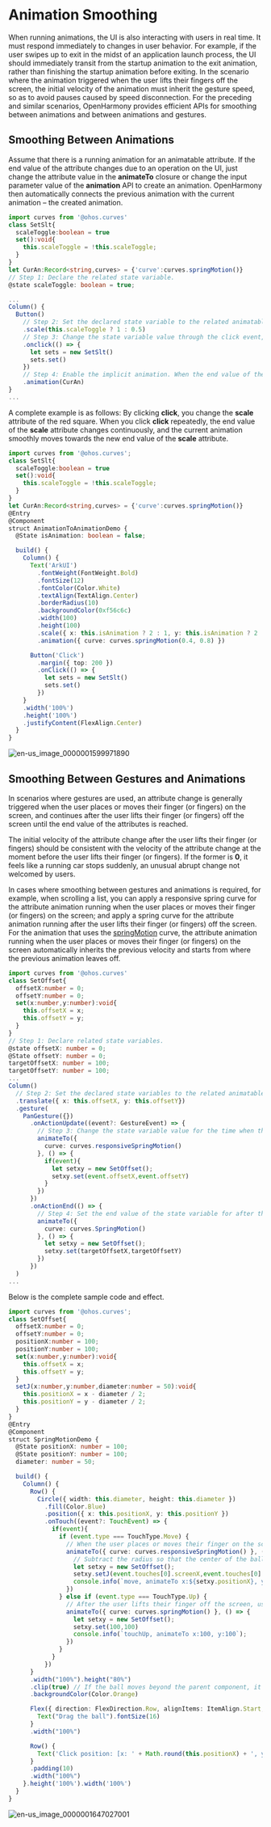 # Animation Smoothing


When running animations, the UI is also interacting with users in real time. It must respond immediately to changes in user behavior. For example, if the user swipes up to exit in the midst of an application launch process, the UI should immediately transit from the startup animation to the exit animation, rather than finishing the startup animation before exiting. In the scenario where the animation triggered when the user lifts their fingers off the screen, the initial velocity of the animation must inherit the gesture speed, so as to avoid pauses caused by speed disconnection. For the preceding and similar scenarios, OpenHarmony provides efficient APIs for smoothing between animations and between animations and gestures.


## Smoothing Between Animations

Assume that there is a running animation for an animatable attribute. If the end value of the attribute changes due to an operation on the UI, just change the attribute value in the **animateTo** closure or change the input parameter value of the **animation** API to create an animation. OpenHarmony then automatically connects the previous animation with the current animation – the created animation.


```ts
import curves from '@ohos.curves'
class SetSlt{
  scaleToggle:boolean = true
  set():void{
    this.scaleToggle = !this.scaleToggle;
  }
}
let CurAn:Record<string,curves> = {'curve':curves.springMotion()}
// Step 1: Declare the related state variable.
@state scaleToggle: boolean = true;

...
Column() {
  Button()
    // Step 2: Set the declared state variable to the related animatable attribute API.
    .scale(this.scaleToggle ? 1 : 0.5)
    // Step 3: Change the state variable value through the click event, which then changes the attribute value.
    .onclick(() => {
      let sets = new SetSlt()
      sets.set()
    })
    // Step 4: Enable the implicit animation. When the end value of the animation changes, the system automatically adds the smoothing animation.
    .animation(CurAn)
}
...
```

A complete example is as follows: By clicking **click**, you change the **scale** attribute of the red square. When you click **click** repeatedly, the end value of the **scale** attribute changes continuously, and the current animation smoothly moves towards the new end value of the **scale** attribute.


```ts
import curves from '@ohos.curves';
class SetSlt{
  scaleToggle:boolean = true
  set():void{
    this.scaleToggle = !this.scaleToggle;
  }
}
let CurAn:Record<string,curves> = {'curve':curves.springMotion()}
@Entry
@Component
struct AnimationToAnimationDemo {
  @State isAnimation: boolean = false;

  build() {
    Column() {
      Text('ArkUI')
        .fontWeight(FontWeight.Bold)
        .fontSize(12)
        .fontColor(Color.White)
        .textAlign(TextAlign.Center)
        .borderRadius(10)
        .backgroundColor(0xf56c6c)
        .width(100)
        .height(100)
        .scale({ x: this.isAnimation ? 2 : 1, y: this.isAnimation ? 2 : 1 })
        .animation({ curve: curves.springMotion(0.4, 0.8) })

      Button('Click')
        .margin({ top: 200 })
        .onClick(() => {
          let sets = new SetSlt()
          sets.set()
        })
    }
    .width('100%')
    .height('100%')
    .justifyContent(FlexAlign.Center)
  }
}
```

![en-us_image_0000001599971890](figures/en-us_image_0000001599971890.gif)



## Smoothing Between Gestures and Animations

In scenarios where gestures are used, an attribute change is generally triggered when the user places or moves their finger (or fingers) on the screen, and continues after the user lifts their finger (or fingers) off the screen until the end value of the attributes is reached.

The initial velocity of the attribute change after the user lifts their finger (or fingers) should be consistent with the velocity of the attribute change at the moment before the user lifts their finger (or fingers). If the former is **0**, it feels like a running car stops suddenly, an unusual abrupt change not welcomed by users.

In cases where smoothing between gestures and animations is required, for example, when scrolling a list, you can apply a responsive spring curve for the attribute animation running when the user places or moves their finger (or fingers) on the screen; and apply a spring curve for the attribute animation running after the user lifts their finger (or fingers) off the screen. For the animation that uses the [springMotion](../reference/apis/js-apis-curve.md#curvesspringmotion9) curve, the attribute animation running when the user places or moves their finger (or fingers) on the screen automatically inherits the previous velocity and starts from where the previous animation leaves off.


```ts
import curves from '@ohos.curves'
class SetOffset{
  offsetX:number = 0;
  offsetY:number = 0;
  set(x:number,y:number):void{
    this.offsetX = x;
    this.offsetY = y;
  }
}
// Step 1: Declare related state variables.
@state offsetX: number = 0;
@State offsetY: number = 0;
targetOffsetX: number = 100;
targetOffsetY: number = 100;
...
Column() 
  // Step 2: Set the declared state variables to the related animatable attribute APIs.
  .translate({ x: this.offsetX, y: this.offsetY})
  .gesture(
    PanGesture({})
      .onActionUpdate((event?: GestureEvent) => {
        // Step 3: Change the state variable value for the time when the user places or moves their finger (or fingers) on the screen and use reponsiveSpringMotion for movement toward the new value.
        animateTo({
          curve: curves.responsiveSpringMotion()
        }, () => {
          if(event){
            let setxy = new SetOffset();
            setxy.set(event.offsetX,event.offsetY)
          }
        })
      })
      .onActionEnd(() => {
        // Step 4: Set the end value of the state variable for after the user lifts their finger (or fingers), and use springMotion for movement toward the new value. The springMotion animation inherits the previous velocity.
        animateTo({
          curve: curves.SpringMotion()
        }, () => {
          let setxy = new SetOffset();
          setxy.set(targetOffsetX,targetOffsetY)
        })
      })
  )
...
```

Below is the complete sample code and effect.


```ts
import curves from '@ohos.curves';
class SetOffset{
  offsetX:number = 0;
  offsetY:number = 0;
  positionX:number = 100;
  positionY:number = 100;
  set(x:number,y:number):void{
    this.offsetX = x;
    this.offsetY = y;
  }
  setJ(x:number,y:number,diameter:number = 50):void{
    this.positionX = x - diameter / 2;
    this.positionY = y - diameter / 2;
  }
}
@Entry
@Component
struct SpringMotionDemo {
  @State positionX: number = 100;
  @State positionY: number = 100;
  diameter: number = 50;

  build() {
    Column() {
      Row() {
        Circle({ width: this.diameter, height: this.diameter })
          .fill(Color.Blue)
          .position({ x: this.positionX, y: this.positionY })
          .onTouch((event?: TouchEvent) => {
            if(event){
              if (event.type === TouchType.Move) {
                // When the user places or moves their finger on the screen, use the responsiveSpringMotion curve.
                animateTo({ curve: curves.responsiveSpringMotion() }, () => {
                  // Subtract the radius so that the center of the ball moves to where the finger is placed.
                  let setxy = new SetOffset();
                  setxy.setJ(event.touches[0].screenX,event.touches[0].screenY,this.diameter)
                  console.info(`move, animateTo x:${setxy.positionX}, y:${setxy.positionY}`);
                })
              } else if (event.type === TouchType.Up) {
                // After the user lifts their finger off the screen, use the springMotion curve.
                animateTo({ curve: curves.springMotion() }, () => {
                  let setxy = new SetOffset();
                  setxy.set(100,100)
                  console.info(`touchUp, animateTo x:100, y:100`);
                })
              }
            }
          })
      }
      .width("100%").height("80%")
      .clip(true) // If the ball moves beyond the parent component, it is invisible.
      .backgroundColor(Color.Orange)

      Flex({ direction: FlexDirection.Row, alignItems: ItemAlign.Start, justifyContent: FlexAlign.Center }) {
        Text("Drag the ball").fontSize(16)
      }
      .width("100%")

      Row() {
        Text('Click position: [x: ' + Math.round(this.positionX) + ', y:' + Math.round(this.positionY) + ']').fontSize(16)
      }
      .padding(10)
      .width("100%")
    }.height('100%').width('100%')
  }
}
```

![en-us_image_0000001647027001](figures/en-us_image_0000001647027001.gif)
